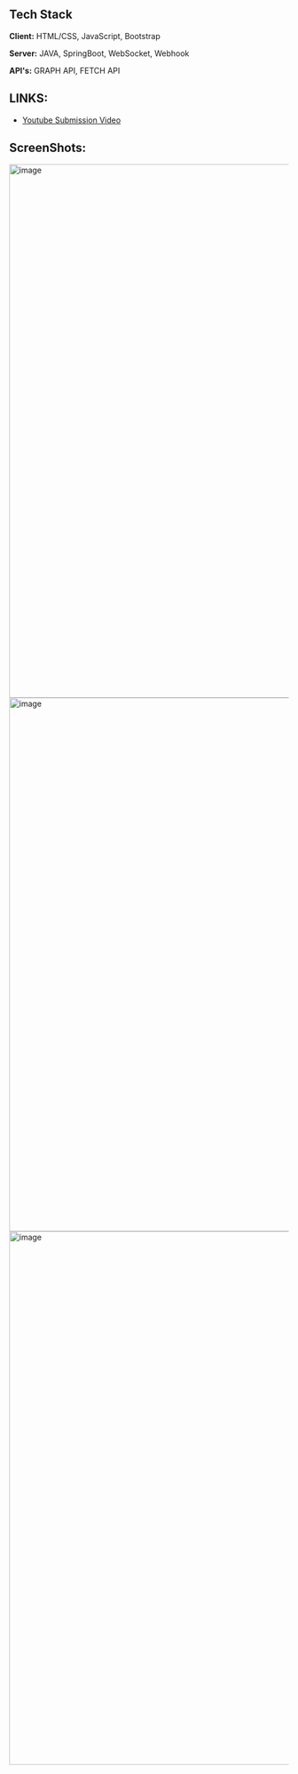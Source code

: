
## Tech Stack

**Client:** HTML/CSS, JavaScript, Bootstrap

**Server:** JAVA, SpringBoot, WebSocket, Webhook

**API's:** GRAPH API, FETCH API

## LINKS:
 - [Youtube Submission Video](https://youtu.be/ojx6kGL_Koo)

## ScreenShots:
<img width="960" alt="image" src="https://ayush-p28.github.io/Baderia_Global_Engineering_College_Jabalpur/images/ss/ss1.webp">
<img width="960" alt="image" src="https://ayush-p28.github.io/Baderia_Global_Engineering_College_Jabalpur/images/ss/ss2.webp">
<img width="960" alt="image" src="https://ayush-p28.github.io/Baderia_Global_Engineering_College_Jabalpur/images/ss/ss3.webp">


